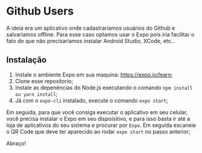 # Github Users

A ideia era um aplicativo onde cadastraríamos usuários do Github e salvaríamos offline. Para esse caso optamos usar o Expo pois iria facilitar o fato de que não precisaríamos instalar Android Studio, XCode, etc..

## Instalação

1. Instale o ambiente Expo em sua maquina: https://expo.io/learn;
2. Clone esse reposítorio;
3. Instale as depenências do Node.js executando o comando `npm install ou yarn install`;
4. Já com o `expo-cli` instalado, execute o comando `expo start`;

Em seguida, para que você consiga executar o aplicativo em seu celular, você precisa instalar o Expo em seu dispoísitivo, e para isso basta ir até a loja de aplicativos do seu sistema e procurar por `Expo`. Em seguida escaneie o QR Code que deve ter aparecido ao rodar `expo start` no passo anterior;

Abraço!
